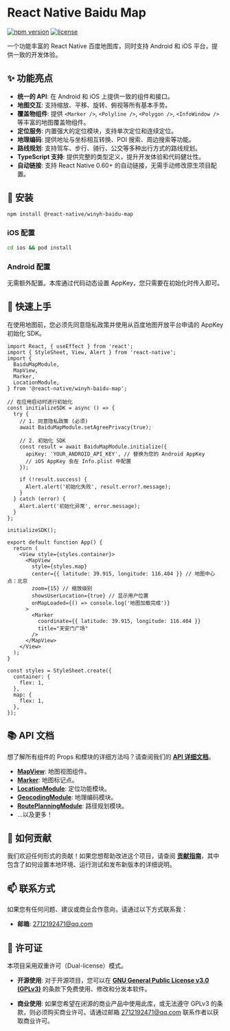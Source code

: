 # React Native Baidu Map

[![npm version](https://img.shields.io/npm/v/@react-native/winyh-baidu-map.svg?style=flat-square)](https://www.npmjs.com/package/@react-native/winyh-baidu-map)
[![license](https://img.shields.io/npm/l/@react-native/winyh-baidu-map.svg?style=flat-square)](./LICENSE)

一个功能丰富的 React Native 百度地图库，同时支持 Android 和 iOS 平台，提供一致的开发体验。

## ✨ 功能亮点

- **统一的 API**: 在 Android 和 iOS 上提供一致的组件和接口。
- **地图交互**: 支持缩放、平移、旋转、俯视等所有基本手势。
- **覆盖物组件**: 提供 `<Marker />`, `<Polyline />`, `<Polygon />`, `<InfoWindow />` 等丰富的地图覆盖物组件。
- **定位服务**: 内置强大的定位模块，支持单次定位和连续定位。
- **地理编码**: 提供地址与坐标相互转换、POI 搜索、周边搜索等功能。
- **路线规划**: 支持驾车、步行、骑行、公交等多种出行方式的路线规划。
- **TypeScript 支持**: 提供完整的类型定义，提升开发体验和代码健壮性。
- **自动链接**: 支持 React Native 0.60+ 的自动链接，无需手动修改原生项目配置。

## 🔧 安装

```bash
npm install @react-native/winyh-baidu-map
```

### iOS 配置

```bash
cd ios && pod install
```

### Android 配置

无需额外配置。本库通过代码动态设置 AppKey，您只需要在初始化时传入即可。

## 🚀 快速上手

在使用地图前，您必须先同意隐私政策并使用从百度地图开放平台申请的 AppKey 初始化 SDK。

```tsx
import React, { useEffect } from 'react';
import { StyleSheet, View, Alert } from 'react-native';
import {
  BaiduMapModule,
  MapView,
  Marker,
  LocationModule,
} from '@react-native/winyh-baidu-map';

// 在应用启动时进行初始化
const initializeSDK = async () => {
  try {
    // 1. 同意隐私政策 (必须)
    await BaiduMapModule.setAgreePrivacy(true);
    
    // 2. 初始化 SDK
    const result = await BaiduMapModule.initialize({
      apiKey: 'YOUR_ANDROID_API_KEY', // 替换为您的 Android AppKey
      // iOS AppKey 会在 Info.plist 中配置
    });

    if (!result.success) {
      Alert.alert('初始化失败', result.error?.message);
    }
  } catch (error) {
    Alert.alert('初始化异常', error.message);
  }
};

initializeSDK();

export default function App() {
  return (
    <View style={styles.container}>
      <MapView
        style={styles.map}
        center={{ latitude: 39.915, longitude: 116.404 }} // 地图中心点：北京
        zoom={15} // 缩放级别
        showsUserLocation={true} // 显示用户位置
        onMapLoaded={() => console.log('地图加载完成')}
      >
        <Marker
          coordinate={{ latitude: 39.915, longitude: 116.404 }}
          title="天安门广场"
        />
      </MapView>
    </View>
  );
}

const styles = StyleSheet.create({
  container: {
    flex: 1,
  },
  map: {
    flex: 1,
  },
});
```

## 📚 API 文档

想了解所有组件的 Props 和模块的详细方法吗？请查阅我们的 **[API 详细文档](./docs/api/)**。

- [**MapView**](./docs/api/MapView.md): 地图视图组件。
- [**Marker**](./docs/api/Marker.md): 地图标记点。
- [**LocationModule**](./docs/api/LocationModule.md): 定位功能模块。
- [**GeocodingModule**](./docs/api/GeocodingModule.md): 地理编码模块。
- [**RoutePlanningModule**](./docs/api/RoutePlanningModule.md): 路径规划模块。
- ...以及更多！

## 🤝 如何贡献

我们欢迎任何形式的贡献！如果您想帮助改进这个项目，请查阅 **[贡献指南](./CONTRIBUTING.md)**，其中包含了如何设置本地环境、运行测试和发布新版本的详细说明。

## 📫 联系方式

如果您有任何问题、建议或商业合作意向，请通过以下方式联系我：

- **邮箱**: <2712192471@qq.com>

## 📄 许可证

本项目采用双重许可（Dual-license）模式。

- **开源使用**: 对于开源项目，您可以在 **[GNU General Public License v3.0 (GPLv3)](./LICENSE)** 的条款下免费使用、修改和分发本软件。

- **商业使用**: 如果您希望在闭源的商业产品中使用此库，或无法遵守 GPLv3 的条款，则必须购买商业许可。请通过邮箱 <2712192471@qq.com> 联系作者以获取商业许可。
